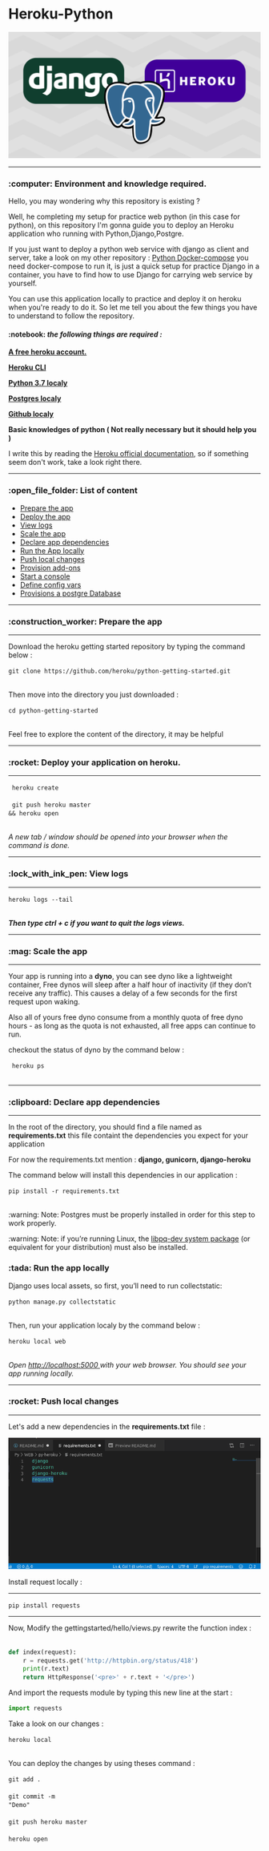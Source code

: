 # Heroku-Python


<img src="banner.png">

<hr>

<h3>  :computer: Environment and knowledge required. </h3>

<p>Hello, you may wondering why this repository is existing ?</p>

<p>Well, he completing my setup for practice web python (in this case for python), on this repository I'm gonna guide you to deploy an Heroku application who running with Python,Django,Postgre.</p>

<p>If you just want to deploy a python web service with django as client and server, take a look on my other repository : <a href="https://github.com/R3tr093/Python-DockerCompose">Python Docker-compose</a> you need docker-compose to run it, is just a quick setup for practice Django in a container, you have to find how to use Django for carrying web service by yourself.</p>

<p>You can use this application locally to practice and deploy it on heroku when you're ready to do it. So let me tell you about the few things you have to understand to follow the repository.</p>

<h4> :notebook: <i>the following things are required : </i> </h4>

<p><b><a href="https://signup.heroku.com/">A free heroku account.</a></b></p>
<p><b><a href="https://devcenter.heroku.com/articles/heroku-cli" target="_blank">Heroku CLI</a></b></p>
<p><b><a href="https://gist.github.com/derhuerst/1b15ff4652a867391f03" target="_blank">Python 3.7 localy</a></b></p>
<p><b><a href="https://www.postgresql.org/docs/12/tutorial-install.html" target="_blank">Postgres localy</a></b></p>
<p><b><a href="https://help.github.com/en/desktop/getting-started-with-github-desktop/installing-github-desktop">Github localy</a></b></p>
<p><b>Basic knowledges of python  ( Not really necessary but it should help you ) </b></p>

<p>I write this by reading the <a href="https://devcenter.heroku.com/articles/getting-started-with-python" target="_blank">Heroku official documentation</a>, so if something seem don't work, take a look right there.</p>

<hr>

<h3> :open_file_folder: List of content </h3>

<ul>

<li><a href="#start">Prepare the app</a></li>
<li><a href="#deploy">Deploy the app</a></li>
<li><a href="#logs">View logs</a></li>
<li><a href="#scale">Scale the app</a></li>
<li><a href="#dependencies">Declare app dependencies</a></li>
<li><a href="local">Run the App locally</a></li>
<li><a href="push">Push local changes</a></li>
<li><a href="">Provision add-ons</a></li>
<li><a href="">Start a console</a></li>
<li><a href="">Define config vars</a></li>
<li><a href="">Provisions a postgre Database</a></li>
</ul>

<hr>
<h3 id="start">:construction_worker: Prepare the app </h3>
<hr>

<p>Download the heroku getting started repository by typing the command below : </p>
<code>git clone https://github.com/heroku/python-getting-started.git </code><br><br>
<p>Then move into the directory you just downloaded : </p>
<code>cd python-getting-started</code><br><br>

<p>Feel free to explore the content of the directory, it may be helpful </p>


<hr>
<h3 id="deploy">:rocket: Deploy your application on heroku. </h3>
<hr>

<code> heroku create </code><br><br>
<code> git push heroku master && heroku open </code><br><br>

<p><em>A new tab / window should be opened into your browser when the command is done.</em></p>

<hr>
<h3 id="logs">:lock_with_ink_pen: View logs</h3>
<hr>


<code>heroku logs --tail</code><br><br>
<p><em><b>Then type ctrl + c if you want to quit the logs views.</b></em></p>

<hr>
<h3 id="scale"> :mag: Scale the app </h3>
<hr>


<p>Your app is running into a <b>dyno</b>, you can see dyno like a lightweight container, Free dynos will sleep after a half hour of inactivity (if they don’t receive any traffic). This causes a delay of a few seconds for the first request upon waking. </p>

<p>Also all of yours free dyno consume from a monthly quota of free dyno hours - as long as the quota is not exhausted, all free apps can continue to run.</p>

<p>checkout the status of dyno by the command below : </p>

<code> heroku ps </code><br><br>


<hr>
<h3 id="dependencies"> :clipboard: Declare app dependencies</h3>
<hr>

<p>In the root of the directory, you should find a file named as <b>requirements.txt</b> this file containt the dependencies you expect for your application</p>

<p>For now the requirements.txt mention : <b>django, gunicorn, django-heroku</b></p>

<p>The command below will install this dependencies in our application : </p>

<code>pip install -r requirements.txt</code><br><br>

<p>:warning: Note: Postgres must be properly installed in order for this step to work properly.</p>

<p>:warning: Note: if you’re running Linux, the <a href="https://zoomadmin.com/HowToInstall/UbuntuPackage/libpq-dev">libpq-dev system package</a> (or equivalent for your distribution) must also be installed.</p>

<h3 id="local">:tada: Run the app locally</h3>

<p>Django uses local assets, so first, you’ll need to run collectstatic:</p>

<code>python manage.py collectstatic</code><br><br>

<p>Then, run your application localy by the command below : </p>

<code>heroku local web</code><br><br>

<p><i>Open <a href="http://localhost:5000 " target="_blank">http://localhost:5000 </a> with your web browser. You should see your app running locally.</i></p>



<hr>
<h3 id="push"> :rocket: Push local changes</h3>
<hr>

<p>Let's add a new dependencies in the <b>requirements.txt</b> file : </p>
<img src="prove1.png">

<p>Install request locally : </p>
<hr>
<code>pip install requests</code>
<hr>

<p>Now, Modify the gettingstarted/hello/views.py rewrite the function index : </p>

```python

def index(request):
    r = requests.get('http://httpbin.org/status/418')
    print(r.text)
    return HttpResponse('<pre>' + r.text + '</pre>')

```

<p>And import the requests module by typing this new line at the start : </p>

```python
import requests
```

<p>Take a look on our changes : </p>

<code>heroku local</code><br><br>

<p> You can deploy the changes by using theses command : </p>

<code>git add .</code><br><br>
<code>git commit -m "Demo"</code><br><br>
<code>git push heroku master</code><br><br>
<code>heroku open</code><br><br>